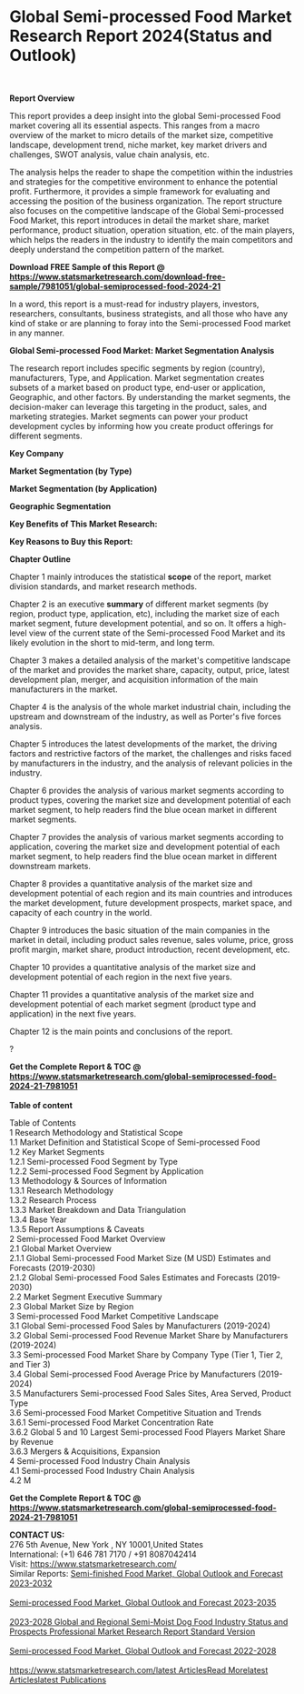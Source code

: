 <h1>Global Semi-processed Food Market Research Report 2024(Status and Outlook)</h1><br/><p><strong>Report Overview</strong></p><p>This report provides a deep insight into the global Semi-processed Food market covering all its essential aspects. This ranges from a macro overview of the market to micro details of the market size, competitive landscape, development trend, niche market, key market drivers and challenges, SWOT analysis, value chain analysis, etc.</p><p>The analysis helps the reader to shape the competition within the industries and strategies for the competitive environment to enhance the potential profit. Furthermore, it provides a simple framework for evaluating and accessing the position of the business organization. The report structure also focuses on the competitive landscape of the Global Semi-processed Food Market, this report introduces in detail the market share, market performance, product situation, operation situation, etc. of the main players, which helps the readers in the industry to identify the main competitors and deeply understand the competition pattern of the market.</p><p><strong>Download FREE Sample of this Report @ <a href="https://www.statsmarketresearch.com/download-free-sample/7981051/global-semiprocessed-food-2024-21">https://www.statsmarketresearch.com/download-free-sample/7981051/global-semiprocessed-food-2024-21</a></strong></p><p>In a word, this report is a must-read for industry players, investors, researchers, consultants, business strategists, and all those who have any kind of stake or are planning to foray into the Semi-processed Food market in any manner.</p><p><strong>Global Semi-processed Food Market: Market Segmentation Analysis</strong></p><p>The research report includes specific segments by region (country), manufacturers, Type, and Application. Market segmentation creates subsets of a market based on product type, end-user or application, Geographic, and other factors. By understanding the market segments, the decision-maker can leverage this targeting in the product, sales, and marketing strategies. Market segments can power your product development cycles by informing how you create product offerings for different segments.</p><p><strong>Key Company</strong></p><p><strong>Market Segmentation (by Type)</strong></p><p><strong>Market Segmentation (<strong>by Application</strong>)</strong></p><p><strong>Geographic Segmentation</strong></p><p><strong>Key Benefits of This Market Research:</strong></p><p><strong>Key <strong>Reasons to Buy</strong> this Report:</strong></p><p><strong>Chapter Outline</strong></p><p>Chapter 1 mainly introduces the statistical <strong>scope</strong> of the report, market division standards, and market research methods.</p><p>Chapter 2 is an executive <strong>summary</strong> of different market segments (by region, product type, application, etc), including the market size of each market segment, future development potential, and so on. It offers a high-level view of the current state of the Semi-processed Food Market and its likely evolution in the short to mid-term, and long term.</p><p>Chapter 3 makes a detailed analysis of the market's competitive landscape of the market and provides the market share, capacity, output, price, latest development plan, merger, and acquisition information of the main manufacturers in the market.</p><p>Chapter 4 is the analysis of the whole market industrial chain, including the upstream and downstream of the industry, as well as Porter's five forces analysis.</p><p>Chapter 5 introduces the latest developments of the market, the driving factors and restrictive factors of the market, the challenges and risks faced by manufacturers in the industry, and the analysis of relevant policies in the industry.</p><p>Chapter 6 provides the analysis of various market segments according to product types, covering the market size and development potential of each market segment, to help readers find the blue ocean market in different market segments.</p><p>Chapter 7 provides the analysis of various market segments according to application, covering the market size and development potential of each market segment, to help readers find the blue ocean market in different downstream markets.</p><p>Chapter 8 provides a quantitative analysis of the market size and development potential of each region and its main countries and introduces the market development, future development prospects, market space, and capacity of each country in the world.</p><p>Chapter 9 introduces the basic situation of the main companies in the market in detail, including product sales revenue, sales volume, price, gross profit margin, market share, product introduction, recent development, etc.</p><p>Chapter 10 provides a quantitative analysis of the market size and development potential of each region in the next five years.</p><p>Chapter 11 provides a quantitative analysis of the market size and development potential of each market segment (product type and application) in the next five years.</p><p>Chapter 12 is the main points and conclusions of the report.</p><p>? </p><div><b>Get the Complete Report & TOC @ <a href="https://www.statsmarketresearch.com/global-semiprocessed-food-2024-21-7981051">https://www.statsmarketresearch.com/global-semiprocessed-food-2024-21-7981051</a></b></div><br><b>Table of content</b><p>Table of Contents<br />1 Research Methodology and Statistical Scope<br />1.1 Market Definition and Statistical Scope of Semi-processed Food<br />1.2 Key Market Segments<br />1.2.1 Semi-processed Food Segment by Type<br />1.2.2 Semi-processed Food Segment by Application<br />1.3 Methodology & Sources of Information<br />1.3.1 Research Methodology<br />1.3.2 Research Process<br />1.3.3 Market Breakdown and Data Triangulation<br />1.3.4 Base Year<br />1.3.5 Report Assumptions & Caveats<br />2 Semi-processed Food Market Overview<br />2.1 Global Market Overview<br />2.1.1 Global Semi-processed Food Market Size (M USD) Estimates and Forecasts (2019-2030)<br />2.1.2 Global Semi-processed Food Sales Estimates and Forecasts (2019-2030)<br />2.2 Market Segment Executive Summary<br />2.3 Global Market Size by Region<br />3 Semi-processed Food Market Competitive Landscape<br />3.1 Global Semi-processed Food Sales by Manufacturers (2019-2024)<br />3.2 Global Semi-processed Food Revenue Market Share by Manufacturers (2019-2024)<br />3.3 Semi-processed Food Market Share by Company Type (Tier 1, Tier 2, and Tier 3)<br />3.4 Global Semi-processed Food Average Price by Manufacturers (2019-2024)<br />3.5 Manufacturers Semi-processed Food Sales Sites, Area Served, Product Type<br />3.6 Semi-processed Food Market Competitive Situation and Trends<br />3.6.1 Semi-processed Food Market Concentration Rate<br />3.6.2 Global 5 and 10 Largest Semi-processed Food Players Market Share by Revenue<br />3.6.3 Mergers & Acquisitions, Expansion<br />4 Semi-processed Food Industry Chain Analysis<br />4.1 Semi-processed Food Industry Chain Analysis<br />4.2 M<br><div><b>Get the Complete Report & TOC @ <a href="https://www.statsmarketresearch.com/global-semiprocessed-food-2024-21-7981051">https://www.statsmarketresearch.com/global-semiprocessed-food-2024-21-7981051</a></b></div></p> <b>CONTACT US:</b><br>276 5th Avenue, New York , NY 10001,United States<br>International: (+1) 646 781 7170 / +91 8087042414<br>Visit: <a href="https://www.statsmarketresearch.com/">https://www.statsmarketresearch.com/</a><br>Similar Reports: <a href="https://www.statsmarketresearch.com/global-semiprocessed-food-2024-21-7981051">Semi-finished Food Market, Global Outlook and Forecast 2023-2032</a><br/><br/><a href="https://www.statsmarketresearch.com/global-semiprocessed-food-2024-21-7981051">Semi-processed Food Market, Global Outlook and Forecast 2023-2035</a><br/><br/><a href="https://www.statsmarketresearch.com/global-semiprocessed-food-2024-21-7981051">2023-2028 Global and Regional Semi-Moist Dog Food Industry Status and Prospects Professional Market Research Report Standard Version</a><br/><br/><a href="https://www.statsmarketresearch.com/global-semiprocessed-food-2024-21-7981051">Semi-processed Food Market, Global Outlook and Forecast 2022-2028</a><br/><br/><a href="https://gyeongbokgung.com">https://www.statsmarketresearch.com/</a><a href="https://hallyeomaritime.com">latest Articles</a><a href="https://jingwansa.com">Read More</a><a href=https://nguoiviet.jp/">latest Articles</a><a href="https://www.intelmarketresearch.com/">latest Publications</a>